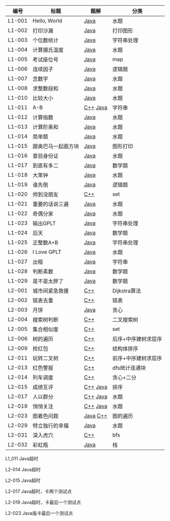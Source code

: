 | 编号 | 标题 |  题解  | 分类 |
| ---- | ---- | ------------------------- | ---- |
|L1-001| Hello, World  | [Java](https://github.com/zzzmj/cccc-gplt/blob/master/src/L1_001/Main.java) | 水题 |
|L1-002| 打印沙漏  | [Java](https://github.com/zzzmj/cccc-gplt/blob/master/src/L1_002/Main.java) | 打印图形 |
|L1-003| 个位数统计  | [Java](https://github.com/zzzmj/cccc-gplt/blob/master/src/L1_003/Main.java) | 字符串处理 |
|L1-004| 计算摄氏温度  | [Java](https://github.com/zzzmj/cccc-gplt/blob/master/src/L1_004/Main.java) | 水题 |
|L1-005| 考试座位号  | [Java](https://github.com/zzzmj/cccc-gplt/blob/master/src/L1_005/Main.java) | map |
|L1-006| 连续因子  | [Java](https://github.com/zzzmj/cccc-gplt/blob/master/src/L1_006/Main.java) | 逻辑题 |
|L1-007| 念数字  | [Java](https://github.com/zzzmj/cccc-gplt/blob/master/src/L1_007/Main.java) | 水题 |
|L1-008| 求整数段和  | [Java](https://github.com/zzzmj/cccc-gplt/blob/master/src/L1_008/Main.java) | 水题 |
|L1-010| 比较大小  | [Java](https://github.com/zzzmj/cccc-gplt/blob/master/src/L1_010/Main.java) | 水题 |
|L1-011| A-B  | [C++](https://github.com/zzzmj/cccc-gplt/blob/master/src/L1_011/Main.cpp) [Java](https://github.com/zzzmj/cccc-gplt/blob/master/src/L1_011/Main.cpp) | 字符串 |
|L1-012| 计算指数  | [Java](https://github.com/zzzmj/cccc-gplt/blob/master/src/L1_012/Main.java) | 水题 |
|L1-013| 计算阶乘和  | [Java](https://github.com/zzzmj/cccc-gplt/blob/master/src/L1_013/Main.java) | 水题 |
|L1-014| 简单题  | [Java](https://github.com/zzzmj/cccc-gplt/blob/master/src/L1_014/Main.java) | 水题  |
|L1-015| 跟奥巴马一起画方块  | [Java](https://github.com/zzzmj/cccc-gplt/blob/master/src/L1_015/Main.java) | 图形打印  |
|L1-016| 查验身份证  | [Java](https://github.com/zzzmj/cccc-gplt/blob/master/src/L1_016/Main.java) | 水题  |
|L1-017| 到底有多二  | [Java](https://github.com/zzzmj/cccc-gplt/blob/master/src/L1_017/Main.java) | 数学题  |
|L1-018| 大笨钟  | [Java](https://github.com/zzzmj/cccc-gplt/blob/master/src/L1_018/Main.java) | 水题  |
|L1-019| 谁先倒  | [Java](https://github.com/zzzmj/cccc-gplt/blob/master/src/L1_019/Main.java) | 逻辑题  |
|L1-020| 帅到没朋友  | [C++](https://github.com/zzzmj/cccc-gplt/blob/master/src/L1_020/Main.cpp) | set  |
|L1-021| 重要的话说三遍  | [Java](https://github.com/zzzmj/cccc-gplt/blob/master/src/L1_021/Main.java) | 水题  |
|L1-022| 奇偶分家  | [Java](https://github.com/zzzmj/cccc-gplt/blob/master/src/L1_022/Main.java) | 水题  |
|L1-023| 输出GPLT  | [Java](https://github.com/zzzmj/cccc-gplt/blob/master/src/L1_023/Main.java) | 字符串处理  |
|L1-024| 后天  | [Java](https://github.com/zzzmj/cccc-gplt/blob/master/src/L1_024/Main.java) | 数学题  |
|L1-025| 正整数A+B  | [Java](https://github.com/zzzmj/cccc-gplt/blob/master/src/L1_025/Main.java) | 字符串处理  |
|L1-026| I Love GPLT  | [Java](https://github.com/zzzmj/cccc-gplt/blob/master/src/L1_026/Main.java) | 水题  |
|L1-027| 出租  | [Java](https://github.com/zzzmj/cccc-gplt/blob/master/src/L1_027/Main.java) | 字符串  |
|L1-028| 判断素数  | [Java](https://github.com/zzzmj/cccc-gplt/blob/master/src/L1_028/Main.java) | 数学题  |
|L1-029| 是不是太胖了  | [Java](https://github.com/zzzmj/cccc-gplt/blob/master/src/L1_029/Main.java) | 数学题  |
|L2-001| 城市间紧急救援  | [C++](https://github.com/zzzmj/cccc-gplt/blob/master/src/L2_001/Main.cpp) | Dijkstra算法 |
|L2-002| 链表去重  | [C++](https://github.com/zzzmj/cccc-gplt/blob/master/src/L2_002/Main.cpp) | 链表 |
|L2-003| 月饼  | [Java](https://github.com/zzzmj/cccc-gplt/blob/master/src/L2_003/Main.java) | 贪心 |
|L2-004| 搜索树判断  | [C++](https://github.com/zzzmj/cccc-gplt/blob/master/src/L2_004/Main.cpp) | 二叉搜索树 |
|L2-005| 集合相似度  | [C++](https://github.com/zzzmj/cccc-gplt/blob/master/src/L2_005/Main.cpp) | set |
|L2-006| 树的遍历  | [C++](https://github.com/zzzmj/cccc-gplt/blob/master/src/L2_006/Main.cpp) | 后序+中序建树求层序 |
|L2-009| 抢红包  | [C++](https://github.com/zzzmj/cccc-gplt/blob/master/src/L2_009/Main.cpp) | 结构体排序 |
|L2-011| 玩转二叉树  | [C++](https://github.com/zzzmj/cccc-gplt/blob/master/src/L2_011/Main.cpp) | 前序+中序建树求层序 |
|L2-013| 红色警报  | [C++](https://github.com/zzzmj/cccc-gplt/blob/master/src/L2_013/Main.cpp) | dfs统计连通块 |
|L2-014| 列车调度  | [C++](https://github.com/zzzmj/cccc-gplt/blob/master/src/L2_014/Main.cpp) | 贪心+二分 |
|L2-015| 成绩互评  | [C++](https://github.com/zzzmj/cccc-gplt/blob/master/src/L2_015/Main.cpp) [Java](https://github.com/zzzmj/cccc-gplt/blob/master/src/L2_015/Main.java) | 排序 |
|L2-017| 人以群分  | [C++](https://github.com/zzzmj/cccc-gplt/blob/master/src/L2_017/Main.cpp) [Java](https://github.com/zzzmj/cccc-gplt/blob/master/src/L2_017/Main.java) | 水题 |
|L2-019| 悄悄关注  | [C++](https://github.com/zzzmj/cccc-gplt/blob/master/src/L2_019/Main.cpp) [Java](https://github.com/zzzmj/cccc-gplt/blob/master/src/L2_019/Main.java) | 水题 |
|L2-023| 图着色问题  |[Java](https://github.com/zzzmj/cccc-gplt/blob/master/src/L2_023/Main.java) [C++](https://github.com/zzzmj/cccc-gplt/blob/master/src/L2_023/Main.cpp) | 图的遍历 |
|L2-029| 特立独行的幸福  |[Java](https://github.com/zzzmj/cccc-gplt/blob/master/src/L2_029/Main.java)| 水题 |
|L2-031| 深入虎穴  |[C++](https://github.com/zzzmj/cccc-gplt/blob/master/src/L2_032/Main.cpp)| bfs |
|L2-032| 彩虹瓶  |[Java](https://github.com/zzzmj/cccc-gplt/blob/master/src/L2_032/Main.java)| 栈 |

L1_011 Java超时

L2-014 Java超时

L2-015 Java超时

L2-017 Java超时，卡两个测试点

L2-019 Java超时，卡最后一个测试点

L2-023 Java版卡最后一个测试点